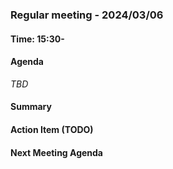 ### Regular meeting - 2024/03/06

#### Time: 15:30-

#### Agenda
*TBD*

#### Summary

#### Action Item (TODO)

#### Next Meeting Agenda
